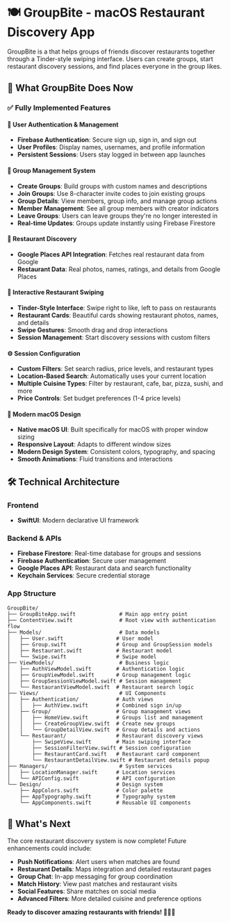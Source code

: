 # 🍽️ GroupBite - macOS Restaurant Discovery App

GroupBite is a that helps groups of friends discover restaurants together through a Tinder-style swiping interface. Users can create groups, start restaurant discovery sessions, and find places everyone in the group likes.

## 🚀 What GroupBite Does Now

### ✅ **Fully Implemented Features**

#### 🔐 **User Authentication & Management**
- **Firebase Authentication**: Secure sign up, sign in, and sign out
- **User Profiles**: Display names, usernames, and profile information
- **Persistent Sessions**: Users stay logged in between app launches

#### 👥 **Group Management System**
- **Create Groups**: Build groups with custom names and descriptions
- **Join Groups**: Use 8-character invite codes to join existing groups
- **Group Details**: View members, group info, and manage group actions
- **Member Management**: See all group members with creator indicators
- **Leave Groups**: Users can leave groups they're no longer interested in
- **Real-time Updates**: Groups update instantly using Firebase Firestore

#### 📍 **Restaurant Discovery**
- **Google Places API Integration**: Fetches real restaurant data from Google
- **Restaurant Data**: Real photos, names, ratings, and details from Google Places

#### 🎯 **Interactive Restaurant Swiping**
- **Tinder-Style Interface**: Swipe right to like, left to pass on restaurants
- **Restaurant Cards**: Beautiful cards showing restaurant photos, names, and details
- **Swipe Gestures**: Smooth drag and drop interactions
- **Session Management**: Start discovery sessions with custom filters

#### ⚙️ **Session Configuration**
- **Custom Filters**: Set search radius, price levels, and restaurant types
- **Location-Based Search**: Automatically uses your current location
- **Multiple Cuisine Types**: Filter by restaurant, cafe, bar, pizza, sushi, and more
- **Price Controls**: Set budget preferences (1-4 price levels)

#### 🎨 **Modern macOS Design**
- **Native macOS UI**: Built specifically for macOS with proper window sizing
- **Responsive Layout**: Adapts to different window sizes
- **Modern Design System**: Consistent colors, typography, and spacing
- **Smooth Animations**: Fluid transitions and interactions

## 🛠️ Technical Architecture

### **Frontend**
- **SwiftUI**: Modern declarative UI framework

### **Backend & APIs**
- **Firebase Firestore**: Real-time database for groups and sessions
- **Firebase Authentication**: Secure user management
- **Google Places API**: Restaurant data and search functionality
- **Keychain Services**: Secure credential storage

### **App Structure**
```
GroupBite/
├── GroupBiteApp.swift              # Main app entry point
├── ContentView.swift               # Root view with authentication flow
├── Models/                         # Data models
│   ├── User.swift                 # User model
│   ├── Group.swift                # Group and GroupSession models
│   ├── Restaurant.swift           # Restaurant model
│   └── Swipe.swift                # Swipe model
├── ViewModels/                     # Business logic
│   ├── AuthViewModel.swift        # Authentication logic
│   ├── GroupViewModel.swift       # Group management logic
│   ├── GroupSessionViewModel.swift # Session management
│   └── RestaurantViewModel.swift  # Restaurant search logic
├── Views/                          # UI Components
│   ├── Authentication/            # Auth views
│   │   ├── AuthView.swift         # Combined sign in/up
│   ├── Group/                     # Group management views
│   │   ├── HomeView.swift         # Groups list and management
│   │   ├── CreateGroupView.swift  # Create new groups
│   │   └── GroupDetailView.swift  # Group details and actions
│   └── Restaurant/                # Restaurant discovery views
│       ├── SwipeView.swift        # Main swiping interface
│       ├── SessionFilterView.swift # Session configuration
│       ├── RestaurantCard.swift   # Restaurant card component
│       └── RestaurantDetailView.swift # Restaurant details popup
├── Managers/                       # System services
│   ├── LocationManager.swift      # Location services
│   └── APIConfig.swift            # API configuration
└── Design/                        # Design system
    ├── AppColors.swift            # Color palette
    ├── AppTypography.swift        # Typography system
    └── AppComponents.swift        # Reusable UI components
```

## 🔮 What's Next

The core restaurant discovery system is now complete! Future enhancements could include:

- **Push Notifications**: Alert users when matches are found
- **Restaurant Details**: Maps integration and detailed restaurant pages
- **Group Chat**: In-app messaging for group coordination
- **Match History**: View past matches and restaurant visits
- **Social Features**: Share matches on social media
- **Advanced Filters**: More detailed cuisine and preference options



**Ready to discover amazing restaurants with friends! 🍕🍔🍜** 